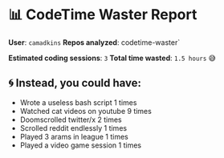 # 📊 CodeTime Waster Report

**User**: `camadkins`
**Repos analyzed**: codetime-waster`

**Estimated coding sessions**: `3`
**Total time wasted**: `1.5 hours` 😅

## 🌀 Instead, you could have:

- Wrote a useless bash script 1 times
- Watched cat videos on youtube 9 times
- Doomscrolled twitter/x 2 times
- Scrolled reddit endlessly 1 times
- Played 3 arams in league 1 times
- Played a video game session 1 times
